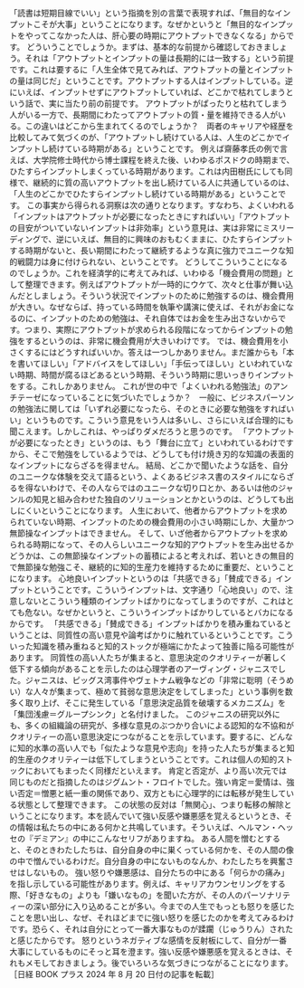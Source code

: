 ###

「読書は短期目線でいい」という指摘を別の言葉で表現すれば、「無目的なインプットこそが大事」ということになります。なぜかというと「無目的なインプットをやってこなかった人は、肝心要の時期にアウトプットできなくなる」からです。
どういうことでしょうか。まずは、基本的な前提から確認しておきましょう。それは「アウトプットとインプットの量は長期的には一致する」という前提です。これは要するに「人生全体で見てみれば、アウトプットの量とインプットの量は同じだ」ということです。アウトプットする人はインプットしている。逆にいえば、インプットせずにアウトプットしていれば、どこかで枯れてしまうという話で、実に当たり前の前提です。
アウトプットがぱったりと枯れてしまう人がいる一方で、長期間にわたってアウトプットの質・量を維持できる人がいる。この違いはどこから生まれてくるのでしょうか？　両者のキャリアや経歴を比較してみて気づくのが、「アウトプットし続けている人は、人生のどこかでインプットし続けている時期がある」ということです。
例えば齋藤孝氏の例で言えば、大学院修士時代から博士課程を終えた後、いわゆるポスドクの時期まで、ひたすらインプットしまくっている時期があります。これは内田樹氏にしても同様で、継続的に質の高いアウトプットを出し続けている人に共通しているのは、「人生のどこかでひたすらインプットし続けている時期がある」ということです。
この事実から得られる洞察は次の通りとなります。すなわち、よくいわれる「インプットはアウトプットが必要になったときにすればいい」「アウトプットの目安がついていないインプットは非効率」という意見は、実は非常にミスリーディングで、逆にいえば、無目的に興味のおもむくままに、ひたすらインプットする時期がないと、長い期間にわたって継続するような真に強力でユニークな知的戦闘力は身に付けられない、ということです。
どうしてこういうことになるのでしょうか。これを経済学的に考えてみれば、いわゆる「機会費用の問題」として整理できます。例えばアウトプットが一時的にウケて、次々と仕事が舞い込んだとしましょう。そういう状況でインプットのために勉強するのは、機会費用が大きい。なぜならば、持っている時間を執筆や講演に使えば、それがお金になるのに、インプットのための勉強は、それ自体ではお金を生み出さないからです。つまり、実際にアウトプットが求められる段階になってからインプットの勉強をするというのは、非常に機会費用が大きいわけです。
では、機会費用を小さくするにはどうすればいいか。答えは一つしかありません。まだ誰からも「本を書いてほしい」「アドバイスをしてほしい」「手伝ってほしい」といわれていない時期、時間が腐るほどあるという時期、そういう時期に思いっきりインプットをする。これしかありません。
これが世の中で「よくいわれる勉強法」のアンチテーゼになっていることに気づいたでしょうか？　一般に、ビジネスパーソンの勉強法に関しては「いずれ必要になったら、そのときに必要な勉強をすればいい」というものです。こういう意見をいう人は多いし、さらにいえば合理的にも聞こえます。しかしこれは、やっぱりダメだろうと思うのです。
「アウトプットが必要になったとき」というのは、もう「舞台に立て」といわれているわけですから、そこで勉強をしているようでは、どうしても付け焼き刃的な知識の表面的なインプットにならざるを得ません。
結局、どこかで聞いたような話を、自分のユニークな体験を交えて語るという、よくあるビジネス書のスタイルにならざるを得ないわけで、その人ならではのユニークな切り口とか、あるいは他のジャンルの知見と組み合わせた独自のソリューションとかというのは、どうしても出しにくいということになります。
人生において、他者からアウトプットを求められていない時期、インプットのための機会費用の小さい時期にしか、大量かつ無節操なインプットはできません。
そして、いざ他者からアウトプットを求められる時期になって、その人らしいユニークな知的アウトプットを生み出せるかどうかは、この無節操なインプットの蓄積によると考えれば、若いときの無目的で無節操な勉強こそ、継続的に知的生産力を維持するために重要だ、ということになります。
心地良いインプットというのは「共感できる」「賛成できる」インプットということです。こういうインプットは、文字通り「心地良い」ので、注意しないとこういう種類のインプットばかりになってしまうのですが、これはとても危ない。なぜかというと、こういうインプットばかりしているとバカになるからです。
「共感できる」「賛成できる」インプットばかりを積み重ねているということは、同質性の高い意見や論考ばかりに触れているということです。こういった知識を積み重ねると知的ストックが極端にかたよって独善に陥る可能性があります。
同質性の高い人たちが集まると、意思決定のクオリティーが著しく低下する傾向があることを示したのは心理学者のアーヴィング・ジャニスでした。ジャニスは、ピッグス湾事件やヴェトナム戦争などの「非常に聡明（そうめい）な人々が集まって、極めて貧弱な意思決定をしてしまった」という事例を数多く取り上げ、そこに発生している「意思決定品質を破壊するメカニズム」を「集団浅慮＝グループシンク」と名付けました。
このジャニスの研究以外にも、多くの組織論の研究が、多様な意見のぶつかり合いによる認知的な不協和がクオリティーの高い意思決定につながることを示しています。要するに、どんなに知的水準の高い人でも「似たような意見や志向」を持った人たちが集まると知的生産のクオリティーは低下してしまうということです。これは個人の知的ストックにおいてもまったく同様だといえます。
肯定と否定が、より高い次元では同じものだと指摘したのはジグムント・フロイトでした。強い肯定＝愛情は、強い否定＝憎悪と紙一重の関係であり、双方ともに心理学的には転移が発生している状態として整理できます。
この状態の反対は「無関心」、つまり転移の解除ということになります。本を読んでいて強い反感や嫌悪感を覚えるというとき、その情報は私たちの中にある何かと共鳴しています。そういえば、ヘルマン・ヘッセの『デミアン』の中にこんなセリフがありますね。
ある人間を憎むとすると、そのときわたしたちは、自分自身の中に巣くっている何かを、その人間の像の中で憎んでいるわけだ。自分自身の中にないものなんか、わたしたちを興奮させはしないもの。
強い怒りや嫌悪感は、自分たちの中にある「何らかの痛み」を指し示している可能性があります。例えば、キャリアカウンセリングをする際、「好きなもの」よりも「嫌いなもの」を聞いた方が、その人のパーソナリティーの深い部分に入り込めることが多い。今までの人生でもっとも怒りを感じたことを思い出し、なぜ、それほどまでに強い怒りを感じたのかを考えてみるわけです。恐らく、それは自分にとって一番大事なものが蹂躙（じゅうりん）されたと感じたからです。
怒りというネガティブな感情を反射板にして、自分が一番大事にしているものにそっと耳を澄ます。強い反感や嫌悪感を覚えるときは、それもメモしておきましょう。後でいろいろな気づきにつながることになります。
［日経 BOOK プラス 2024 年 8 月 20 日付の記事を転載］
